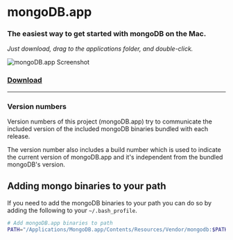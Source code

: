 # mongoDB.app

### The easiest way to get started with mongoDB on the Mac.
_Just download, drag to the applications folder, and double-click._

![mongoDB.app Screenshot](https://gcollazo.github.io/mongodbapp/assets/img/screenshot.png)

### [Download](http://gcollazo.github.io/mongodbapp)

---

### Version numbers

Version numbers of this project (mongoDB.app) try to communicate the included version of the included mongoDB binaries bundled with each release.

The version number also includes a build number which is used to indicate the current version of mongoDB.app and it's independent from the bundled mongoDB's version.

## Adding mongo binaries to your path
If you need to add the mongoDB binaries to your path you can do so by adding the following to your `~/.bash_profile`.

```bash
# Add mongoDB.app binaries to path
PATH="/Applications/MongoDB.app/Contents/Resources/Vendor/mongodb:$PATH"
```
